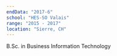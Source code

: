 ```yaml
---
endData: "2017-6"
school: "HES-SO Valais"
range: "2015 - 2017"
location: "Sierre, CH"
---
```


B.Sc. in Business Information Technology